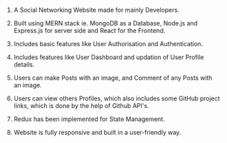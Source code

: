 1) A Social Networking Website made for mainly Developers. 

2) Built using MERN stack ie. MongoDB as a Database, Node.js and Express.js for server side and React for the Frontend.

3) Includes basic features like User Authorisation and Authentication.

4) Includes features like User Dashboard and updation of User Profile details. 

5) Users can make Posts with an image, and Comment of any Posts with an image. 

6) Users can view others Profiles, which also includes some GitHub project links, which is done by the help of Github API's. 

7) Redux has been implemented for State Management. 

8) Website is fully responsive and built in a user-friendly way.
